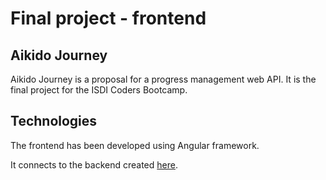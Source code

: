 # Final project - frontend

## Aikido Journey

Aikido Journey is a proposal for a progress management web API. It is the final project for the ISDI Coders Bootcamp.

## Technologies

The frontend has been developed using Angular framework.

It connects to the backend created [here](https://github.com/isdi-coders-2023/Ivan-Duran-Final-Project-back-202301-mad).
